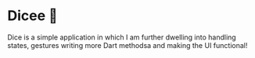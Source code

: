 # Dicee 🎲

Dice is a simple application in which I am further dwelling into handling states, gestures writing more Dart methodsa and making the UI functional!
